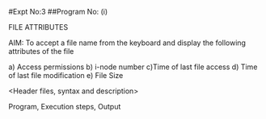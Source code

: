 #Expt No:3
##Program No: (i)

FILE ATTRIBUTES

AIM: To accept a file name from the keyboard and display the following attributes of the file

a) Access permissions b) i-node number c)Time of last file access d) Time of last file modification e) File Size

\<Header files, syntax and description\>

Program, Execution steps, Output
